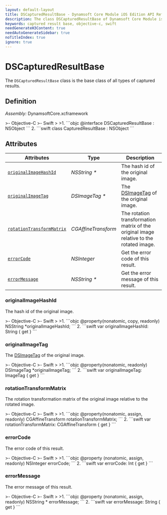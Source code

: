 ```yaml
---
layout: default-layout
title: DSCapturedResultBase - Dynamsoft Core Module iOS Edition API Reference
description: The class DSCapturedResultBase of Dynamsoft Core Module is the base class of all types of captured results.
keywords: captured result base, objective-c, swift
needGenerateH3Content: true
needAutoGenerateSidebar: true
noTitleIndex: true
ignore: true
---
```


# DSCapturedResultBase

The `DSCapturedResultBase` class is the base class of all types of captured results.

## Definition

*Assembly:* DynamsoftCore.xcframework

<div class="sample-code-prefix"></div>
>- Objective-C
>- Swift
>
>1. 
```objc
@interface DSCapturedResultBase : NSObject
```
2. 
```swift
class CapturedResultBase : NSObject
```

## Attributes

| Attributes | Type | Description |
| ---------- | ---- | ----------- |
| [`originalImageHashId`](#originalimagehashid) | *NSString \** | The hash id of the original image. |
| [`originalImageTag`](#originalimagetag) | *DSImageTag \** | The [DSImageTag](image-tag.md) of the original image. |
| [`rotationTransformMatrix`](#rotationtransformmatrix) | *CGAffineTransform* | The rotation transformation matrix of the original image relative to the rotated image. |
| [`errorCode`](#errorcode) | *NSInteger* | Get the error code of this result. |
| [`errorMessage`](#errormessage) | *NSString \** | Get the error message of this result. |

### originalImageHashId

The hash id of the original image.

<div class="sample-code-prefix"></div>
>- Objective-C
>- Swift
>
>1. 
```objc
@property(nonatomic, copy, readonly) NSString *originalImageHashId;
```
2. 
```swift
var originalImageHashId: String { get }
```

### originalImageTag

The [DSImageTag](image-tag.md) of the original image.

<div class="sample-code-prefix"></div>
>- Objective-C
>- Swift
>
>1. 
```objc
@property(nonatomic, readonly) DSImageTag *originalImageTag;
```
2. 
```swift
var originalImageTag: ImageTag { get }
```

### rotationTransformMatrix

The rotation transformation matrix of the original image relative to the rotated image.

<div class="sample-code-prefix"></div>
>- Objective-C
>- Swift
>
>1. 
```objc
@property(nonatomic, assign, readonly) CGAffineTransform rotationTransformMatrix;
```
2. 
```swift
var rotationTransformMatrix: CGAffineTransform { get }
```

### errorCode

The error code of this result.

<div class="sample-code-prefix"></div>
>- Objective-C
>- Swift
>
>1. 
```objc
@property (nonatomic, assign, readonly) NSInteger errorCode;
```
2. 
```swift
var errorCode: Int { get }
```

### errorMessage

The error message of this result.

<div class="sample-code-prefix"></div>
>- Objective-C
>- Swift
>
>1. 
```objc
@property (nonatomic, assign, readonly) NSString * errorMessage;
```
2. 
```swift
var errorMessage: String { get }
```
